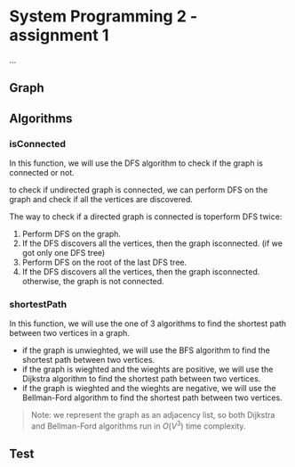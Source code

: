 # System Programming 2 - assignment 1

...


## Graph


## Algorithms

### isConnected

In this function, we will use the DFS algorithm to check if the graph is connected or not.

to check if undirected graph is connected, we can perform DFS on the graph and check if all the vertices are discovered.

The way to check if a directed graph is connected is toperform DFS twice:
1. Perform DFS on the graph.
2. If the DFS discovers all the vertices, then the graph isconnected. (if we got only one DFS tree)
3. Perform DFS on the root of the last DFS tree.
4. If the DFS discovers all the vertices, then the graph isconnected. otherwise, the graph is not connected.

### shortestPath

In this function, we will use the one of 3 algorithms to find the shortest path between two vertices in a graph.

* if the graph is unwieghted, we will use the BFS algorithm to find the shortest path between two vertices.
* if the graph is wieghted and the wieghts are positive, we will use the Dijkstra algorithm to find the shortest path between two vertices.
* if the graph is wieghted and the wieghts are negative, we will use the Bellman-Ford algorithm to find the shortest path between two vertices.

> Note: we represent the graph as an adjacency list, so both Dijkstra and Bellman-Ford algorithms run in $O(V^3)$ time complexity.

## Test
